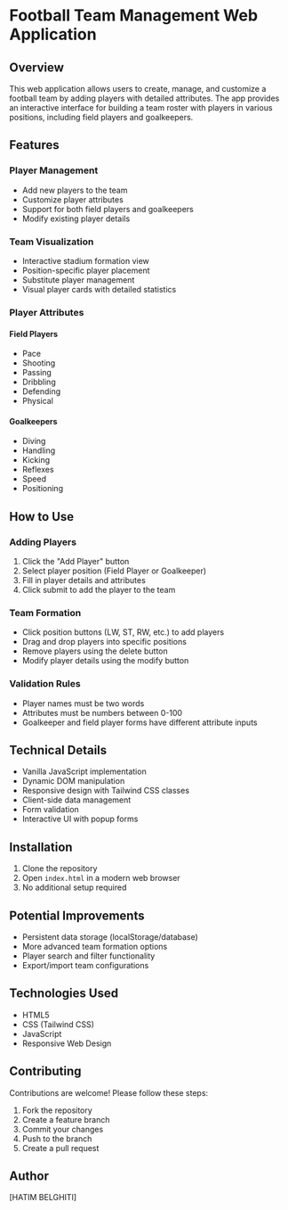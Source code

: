 # Football Team Management Web Application

## Overview

This web application allows users to create, manage, and customize a football team by adding players with detailed attributes. The app provides an interactive interface for building a team roster with players in various positions, including field players and goalkeepers.

## Features

### Player Management
- Add new players to the team
- Customize player attributes
- Support for both field players and goalkeepers
- Modify existing player details

### Team Visualization
- Interactive stadium formation view
- Position-specific player placement
- Substitute player management
- Visual player cards with detailed statistics

### Player Attributes
#### Field Players
- Pace
- Shooting
- Passing
- Dribbling
- Defending
- Physical

#### Goalkeepers
- Diving
- Handling
- Kicking
- Reflexes
- Speed
- Positioning

## How to Use

### Adding Players
1. Click the "Add Player" button
2. Select player position (Field Player or Goalkeeper)
3. Fill in player details and attributes
4. Click submit to add the player to the team

### Team Formation
- Click position buttons (LW, ST, RW, etc.) to add players
- Drag and drop players into specific positions
- Remove players using the delete button
- Modify player details using the modify button

### Validation Rules
- Player names must be two words
- Attributes must be numbers between 0-100
- Goalkeeper and field player forms have different attribute inputs

## Technical Details
- Vanilla JavaScript implementation
- Dynamic DOM manipulation
- Responsive design with Tailwind CSS classes
- Client-side data management
- Form validation
- Interactive UI with popup forms

## Installation
1. Clone the repository
2. Open `index.html` in a modern web browser
3. No additional setup required

## Potential Improvements
- Persistent data storage (localStorage/database)
- More advanced team formation options
- Player search and filter functionality
- Export/import team configurations

## Technologies Used
- HTML5
- CSS (Tailwind CSS)
- JavaScript
- Responsive Web Design

## Contributing
Contributions are welcome! Please follow these steps:
1. Fork the repository
2. Create a feature branch
3. Commit your changes
4. Push to the branch
5. Create a pull request



## Author
[HATIM BELGHITI]

